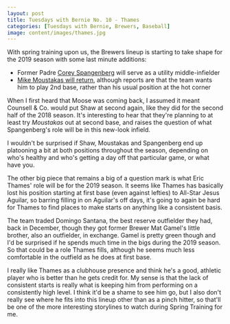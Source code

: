 ```yaml
---
layout: post
title: Tuesdays with Bernie No. 10 - Thames
categories: [Tuesdays with Bernie, Brewers, Baseball]
image: content/images/thames.jpg
---
```


With spring training upon us, the Brewers lineup is starting to take shape for the 2019 season with some last minute additions:

* Former Padre [Corey Spangenberg](https://www.mlb.com/brewers/news/cory-spangenberg-signs-contract-with-brewers/c-302403566) will serve as a utility middle-infielder
* [Mike Moustakas will return](https://www.mlb.com/brewers/news/mike-moustakas-to-man-second-base-for-brewers/c-304117214), although reports are that the team wants him to play 2nd base, rather than his usual position at the hot corner

When I first heard that Moose was coming back, I assumed it meant Counsell & Co. would put Shaw at second again, like they did for the second half of the 2018 season. It's interesting to hear that they're planning to at least try *Moustakas* out at second base, and raises the question of what Spangenberg's role will be in this new-look infield.

I wouldn't be surprised if Shaw, Moustakas and Spangenberg end up platooning a bit at both positions throughout the season, depending on who's healthy and who's getting a day off that particular game, or what have you.

The other big piece that remains a big of a question mark is what Eric Thames' role will be for the 2019 season. It seems like Thames has basically lost his position starting at first base (even against lefties) to All-Star Jesus Aguilar, so barring filling in on Aguilar's off days, it's going to again be hard for Thames to find places to make starts on anything like a consistent basis.

 The team traded Domingo Santana, the best reserve outfielder they had, back in December, though they got former Brewer Mat Gamel's little brother, also an outfielder, in exchange. Gamel is pretty green though and I'd be surprised if he spends much time in the bigs during the 2019 season. So that could be a role Thames fills, although he seems much less comfortable in the outfield as he does at first base.

I really like Thames as a clubhouse presence and think he's a good, athletic player who is better than he gets credit for. My sense is that the lack of consistent starts is really what is keeping him from performing on a consistently high level. I think it'd be a shame to see him go, but I also don't really see where he fits into this lineup other than as a pinch hitter, so that'll be one of the more interesting storylines to watch during Spring Training for me.